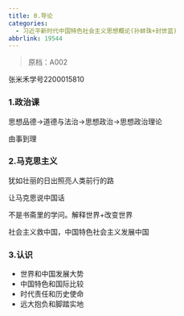 ```yaml
---
title: 0.导论
categories:
  - 习近平新时代中国特色社会主义思想概论(孙蚌珠+封世蓝)
abbrlink: 19544
---
```

> 原档：A002

张米禾学号2200015810

### 1.政治课

思想品德→道德与法治→思想政治→思想政治理论

由事到理

### 2.马克思主义

犹如壮丽的日出照亮人类前行的路

让马克思说中国话

不是书斋里的学问。解释世界+改变世界

社会主义救中国，中国特色社会主义发展中国

### 3.认识

- 世界和中国发展大势
- 中国特色和国际比较
- 时代责任和历史使命
- 远大抱负和脚踏实地